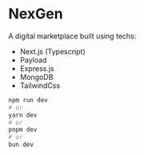 # NexGen

A digital marketplace built using techs:

- Next.js (Typescript)
- Payload
- Express.js
- MongoDB
- TailwindCss

```bash
npm run dev
# or
yarn dev
# or
pnpm dev
# or
bun dev
```
